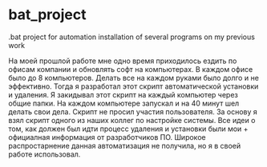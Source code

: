 # bat_project
.bat project for automation installation of several programs on my previous work

На моей прошлой работе мне одно время приходилось ездить по офисам компании и обновлять софт на компьютерах.
В каждом офисе было до 8 компьютеров. Делать все на каждом руками было долго и не эффективно.
Тогда я разработал этот скрипт автоматической установки и удаления.
Я закидывал этот скрипт на каждый компьютер через общие папки. На каждом компьютере запускал и на 40 минут шел делать свои дела. Скрипт не просил участия пользователя.
За основу я взял скрипт одного из наших коллег по настройке системы. 
Все идеи о том, как должен был идти процесс удаления  и установки были мои + официалная информация от разработчиков ПО.
Широкое распростарнение данная автоматизация не получила, но я в своей работе использовал.
